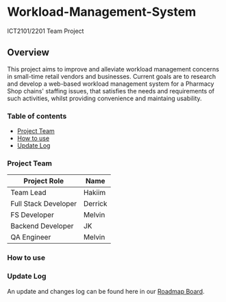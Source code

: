 # Workload-Management-System
ICT2101/2201 Team Project

## Overview
This project aims to improve and alleviate workload management concerns in small-time retail vendors and businesses. Current goals  are to research and  develop a web-based workload management system for a Pharmacy Shop chains' staffing issues, that satisfies the needs and requirements of such activities, whilst providing convenience and maintaing usability.

### Table of contents
* [Project Team](#project-team)
* [How to use](#how-to-use)
* [Update Log](#update-log)

### Project Team
| Project Role  | Name |
| ------------- | ------------- |
| Team Lead | Hakiim |
| Full Stack Developer | Derrick |
| FS Developer | Melvin |
| Backend Developer | JK |
| QA Engineer | Melvin |
### How to use
### Update Log
An update and changes log can be found here in our [Roadmap Board][roadmap].

[roadmap]: https://github.com/YeongJK98/Workload-Management-System/projects
